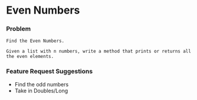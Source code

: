 # Even Numbers

### Problem
```
Find the Even Numbers.

Given a list with n numbers, write a method that prints or returns all the even elements.
```

### Feature Request Suggestions
* Find the odd numbers
* Take in Doubles/Long